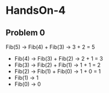 # HandsOn-4

## Problem 0

Fib(5) -> Fib(4) + Fib(3) -> 3 + 2 = 5
- Fib(4) -> Fib(3) + Fib(2) -> 2 + 1 = 3
- Fib(3) -> Fib(2) + Fib(1) -> 1 + 1 = 2
- Fib(2) -> Fib(1) + Fib(0) -> 1 + 0 = 1
- Fib(1) -> 1
- Fib(0) -> 0

